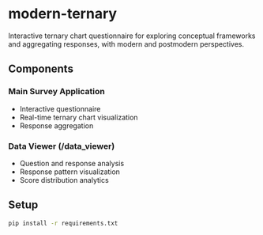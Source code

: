 # modern-ternary
Interactive ternary chart questionnaire for exploring conceptual frameworks and aggregating responses, with modern and postmodern perspectives.

## Components

### Main Survey Application
- Interactive questionnaire
- Real-time ternary chart visualization
- Response aggregation

### Data Viewer (/data_viewer)
- Question and response analysis
- Response pattern visualization
- Score distribution analytics

## Setup
```bash
pip install -r requirements.txt